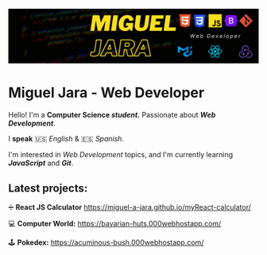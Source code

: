 ![Main Picture](https://github.com/Miguel-A-Jara/Miguel-A-Jara/blob/15b796d81494f4c0b0cda1722ac570e6a905aadd/profile_picture.png)
# Miguel Jara - Web Developer

Hello! I'm a **Computer Science _student._** Passionate about **_Web Development_**.

I **speak**  🇺🇸  _English_ &  🇪🇸  _Spanish_. 

I'm interested in _Web Development_ topics, and I'm currently learning **_JavaScript_** and **_Git_**.

## **Latest  projects:**

➗ **React JS Calculator** https://miguel-a-jara.github.io/myReact-calculator/

💻 **Computer World:** https://bavarian-huts.000webhostapp.com/

🕹️ **Pokedex:** https://acuminous-bush.000webhostapp.com/
